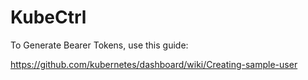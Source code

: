 # KubeCtrl

To Generate Bearer Tokens, use this guide:

https://github.com/kubernetes/dashboard/wiki/Creating-sample-user
